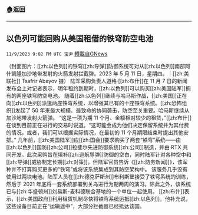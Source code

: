 ###  [:house:返回](README.md)
---


## 以色列可能回购从美国租借的铁穹防空电池
`11/9/2023 9:02 PM UTC 宝尹` [轉載自GNews](https://gnews.org/articles/1951596)

（封面图片：[[zh:以色列]]的铁穹[[zh:导弹]]防御系统可对从[[zh:以色列]]南部阿什凯隆加沙地带发射的火箭发射拦截弹。2023 年 5 月 11 日，星期四。｜[[zh:美联社]] Tsafrir Abayov 摄）
陆军采购负责人道格·[[zh:布什]]在 11 月 7 日的新闻发布会上对记者表示，明年租约到期时，[[zh:以色列]]可以购买[[zh:美国陆军]]拥有的两座铁穹防空电池。
随着[[zh:以色列]]继续与哈马斯作战，[[zh:美国]]正在向[[zh:以色列]]派遣两座铁穹系统，以增强其已有的十座铁穹系统。[[zh:恐怖组织]]发起了 50 年来最大规模、最致命的协同袭击，防空至关重要。哈马斯继续从加沙地带发射火箭弹。
“这是一项为期 11 个月、金额相对较少的租赁，”[[zh:布什]]在谈到目前正在进行的交易时说道。“这可能会成为他们决定保留系统并为其付费的情况。或者，我们可以根据实际情况，在最初的 11 个月期限结束时提出其他安排。”
几年前，[[zh:美国陆军]]应[[zh:国会]]要求购买了两套“铁穹”系统——由[[zh:以色列]]国防[[zh:公司]]拉斐尔先进防御系统[[zh:公司]]制造，并由 RTX 共同开发。此次采购旨在填补[[zh:巡航导弹]]防御的空白，同时陆军针对各种空中和[[zh:导弹]]威胁制定长期[[zh:对策]]。但陆军官员告诉《[[zh:防务新闻]]》，该军种并不打算购买更多的“铁穹”或将该系统集成到其防空架构中。
该服务几乎没有使用过两块电池。陆军人员在[[zh:德克萨斯州]]布利斯堡接受了铁穹系统的训练，然后于 2021 年底将一套系统部署到关岛进行为期两周的演习。除此之外，该系统已与[[zh:华盛顿州]]刘易斯-麦科德联合基地的一个单位一起使用。
[[zh:布什]]表示，[[zh:美国政府]]利用租赁机制尽快将铁穹系统运抵[[zh:以色列]]。他补充说，这些设备目前正在“运输途中”，大部分拦截器已经抵达该国。

